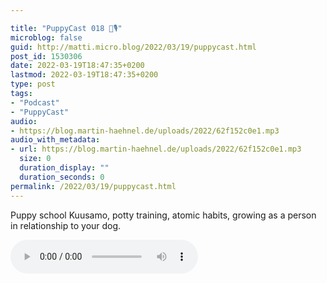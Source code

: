 ```yaml
---

title: "PuppyCast 018 🐶🎙"
microblog: false
guid: http://matti.micro.blog/2022/03/19/puppycast.html
post_id: 1530306
date: 2022-03-19T18:47:35+0200
lastmod: 2022-03-19T18:47:35+0200
type: post
tags:
- "Podcast"
- "PuppyCast"
audio:
- https://blog.martin-haehnel.de/uploads/2022/62f152c0e1.mp3
audio_with_metadata:
- url: https://blog.martin-haehnel.de/uploads/2022/62f152c0e1.mp3
  size: 0
  duration_display: ""
  duration_seconds: 0
permalink: /2022/03/19/puppycast.html
---
```

Puppy school Kuusamo, potty training, atomic habits, growing as a person in relationship to your dog.

<audio controls="controls" src="https://blog.martin-haehnel.de/uploads/2022/62f152c0e1.mp3" preload="metadata" />
